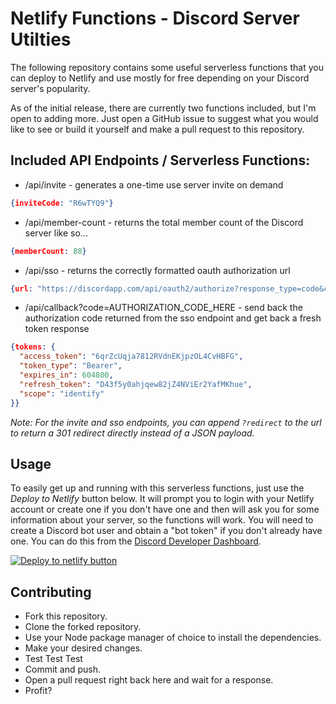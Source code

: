 # Netlify Functions - Discord Server Utilties

The following repository contains some useful serverless functions that you can deploy to Netlify and use mostly for free depending on your Discord server's popularity.

As of the initial release, there are currently two functions included, but I'm open to adding more. Just open a GitHub issue to suggest what you would like to see or build it yourself and make a pull request to this repository.

## Included API Endpoints / Serverless Functions:
- /api/invite - generates a one-time use server invite on demand
```json
{inviteCode: "R6wTYQ9"}
```
- /api/member-count - returns the total member count of the Discord server like so...
```json
{memberCount: 88}
```
- /api/sso - returns the correctly formatted oauth authorization url
```json
{url: "https://discordapp.com/api/oauth2/authorize?response_type=code&client_id=157730590492196864&scope=identify%20guilds.join&state=15773059ghq9183habn&redirect_uri=https%3A%2F%2Fnicememe.website&prompt=consent"}
```
- /api/callback?code=AUTHORIZATION_CODE_HERE - send back the authorization code returned from the sso endpoint and get back a fresh token response 
```json
{tokens: {
  "access_token": "6qrZcUqja7812RVdnEKjpzOL4CvHBFG",
  "token_type": "Bearer",
  "expires_in": 604800,
  "refresh_token": "D43f5y0ahjqew82jZ4NViEr2YafMKhue",
  "scope": "identify"
}}
```

_Note: For the invite and sso endpoints, you can append `?redirect` to the url to return a 301 redirect directly instead of a JSON payload._

## Usage

To easily get up and running with this serverless functions, just use the _Deploy to Netlify_ button below. It will prompt you to login with your Netlify account or create one if you don't have one and then will ask you for some information about your server, so the functions will work. You will need to create a Discord bot user and obtain a "bot token" if you don't already have one. You can do this from the [Discord Developer Dashboard](https://discordapp.com/developers/applications).

[![Deploy to netlify button](https://www.netlify.com/img/deploy/button.svg)](https://app.netlify.com/start/deploy?repository=https://github.com/crock/netlify-functions-discord-utils)

## Contributing

- Fork this repository.
- Clone the forked repository.
- Use your Node package manager of choice to install the dependencies.
- Make your desired changes.
- Test Test Test
- Commit and push.
- Open a pull request right back here and wait for a response.
- Profit?